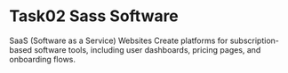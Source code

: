 # Task02 Sass Software

SaaS (Software as a Service) Websites
Create platforms for subscription-based software tools, including user dashboards, pricing pages, and onboarding flows. 
